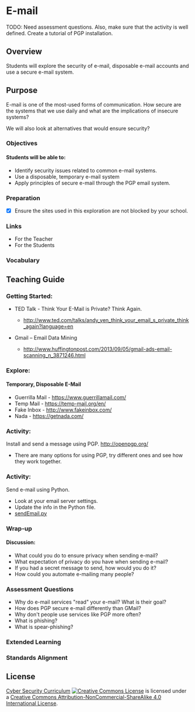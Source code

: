 # E-mail

TODO:
Need assessment questions.  Also, make sure that the activity is well defined.
Create a tutorial of PGP installation.

## Overview
Students will explore the security of e-mail, disposable e-mail accounts and use a secure e-mail system.

## Purpose
E-mail is one of the most-used forms of communication.  How secure are the systems that we use daily and what are the implications of insecure systems?

We will also look at alternatives that would ensure security?

### Objectives
#### Students will be able to:
- Identify security issues related to common e-mail systems.
- Use a disposable, temporary e-mail system
- Apply principles of secure e-mail through the PGP email system.

### Preparation
- [x] Ensure the sites used in this exploration are not blocked by your school.

### Links
- For the Teacher
- For the Students

### Vocabulary

## Teaching Guide
### Getting Started:
- TED Talk - Think Your E-Mail is Private? Think Again.
	- http://www.ted.com/talks/andy_yen_think_your_email_s_private_think_again?language=en

- Gmail – Email Data Mining
	- http://www.huffingtonpost.com/2013/09/05/gmail-ads-email-scanning_n_3871246.html


### Explore:
#### Temporary, Disposable E-Mail
- Guerrilla Mail - https://www.guerrillamail.com/
- Temp Mail - https://temp-mail.org/en/
- Fake Inbox - http://www.fakeinbox.com/
- Nada - https://getnada.com/


### Activity:
Install and send a message using PGP. http://openpgp.org/
- There are many options for using PGP, try different ones and see how they work together.


### Activity:
Send e-mail using Python.
- Look at your email server settings.
- Update the info in the Python file.
- [sendEmail.py](email/sendEmail.py)

### Wrap-up
#### Discussion:
- What could you do to ensure privacy when sending e-mail?
- What expectation of privacy do you have when sending e-mail?
- If you had a secret message to send, how would you do it?
- How could you automate e-mailing many people?

### Assessment Questions
- Why do e-mail services "read" your e-mail?  What is their goal?
- How does PGP secure e-mail differently than GMail?
- Why don't people use services like PGP more often?
- What is phishing?
- What is spear-phishing?

### Extended Learning

### Standards Alignment


## License
[Cyber Security Curriculum](https://github.com/DerekBabb/CyberSecurity) <a rel="license" href="http://creativecommons.org/licenses/by-nc-sa/4.0/"><img alt="Creative Commons License" style="border-width:0" src="https://i.creativecommons.org/l/by-nc-sa/4.0/88x31.png" /></a> is licensed under a <a rel="license" href="http://creativecommons.org/licenses/by-nc-sa/4.0/">Creative Commons Attribution-NonCommercial-ShareAlike 4.0 International License</a>.

